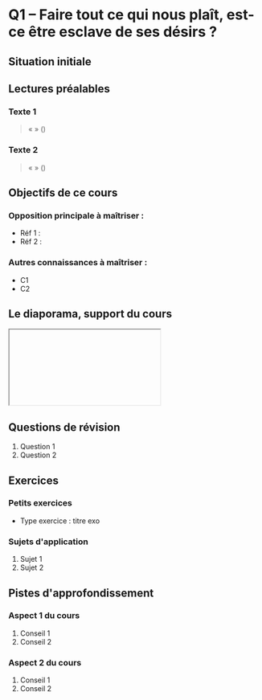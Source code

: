 # Q1 – Faire tout ce qui nous plaît, est-ce être esclave de ses désirs ?

## Situation initiale


## Lectures préalables

### Texte 1

>« » ()

### Texte 2

>«  » ()

## Objectifs de ce cours

### Opposition principale à maîtriser :
- Réf 1 :
- Réf 2 :

### Autres connaissances à maîtriser :
- C1
- C2

## Le diaporama, support du cours

<iframe src=""></iframe>

## Questions de révision

1. Question 1
1. Question 2

## Exercices

### Petits exercices

- Type exercice : titre exo

### Sujets d'application

1. Sujet 1
1. Sujet 2

## Pistes d'approfondissement

### Aspect 1 du cours

1. Conseil 1
1. Conseil 2

### Aspect 2 du cours

1. Conseil 1
1. Conseil 2
